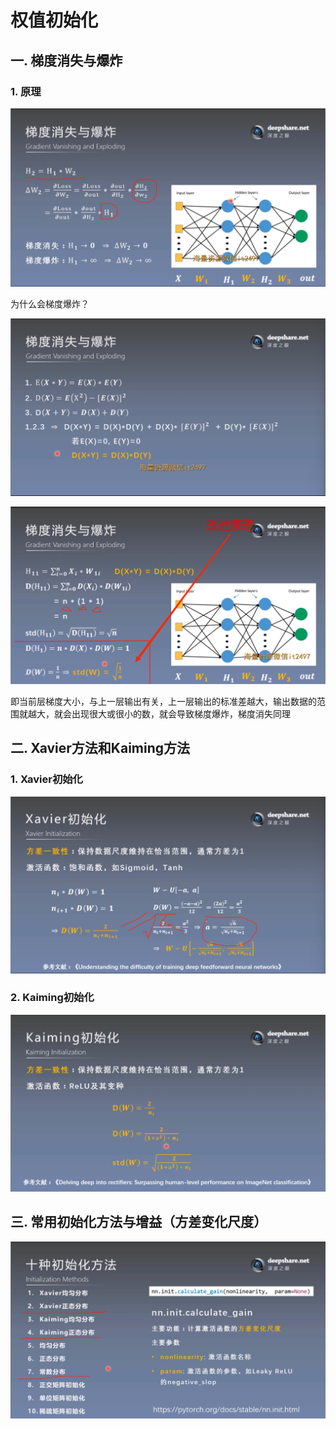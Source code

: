 # 权值初始化
## 一. 梯度消失与爆炸
### 1. 原理

![1](pcs/1.png)

为什么会梯度爆炸？

![2](pcs/2.png)

![3](pcs/3.png)

即当前层梯度大小，与上一层输出有关，上一层输出的标准差越大，输出数据的范围就越大，就会出现很大或很小的数，就会导致梯度爆炸，梯度消失同理

## 二. Xavier方法和Kaiming方法
### 1. Xavier初始化

![4](pcs/4.png)

### 2. Kaiming初始化

![5](pcs/5.png)

## 三. 常用初始化方法与增益（方差变化尺度）

![6](pcs/6.png)


